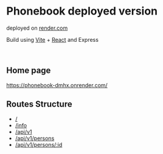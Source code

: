 <h1>Phonebook deployed version</h1>
<p>deployed on <a href="https://render.com">render.com</a>
<p>Build using <a href="https://vitejs.dev">Vite</a> + <a href="https://reactjs.org">React</a> and Express </p>

<br>
<h2>Home page</h2>
<a href="https://phonebook-dmhx.onrender.com/">https://phonebook-dmhx.onrender.com/</a>

<h2>Routes Structure</h2>
<ul>
    <li><a href="https://phonebook-dmhx.onrender.com/">/</a></li>
    <li><a href="https://phonebook-dmhx.onrender.com/info">/info</a></li>
    <li><a href="https://phonebook-dmhx.onrender.com/api/v1">/api/v1</a></li>
    <li><a href="https://phonebook-dmhx.onrender.com/api/v1/persons">/api/v1/persons</a></li>
    <li><a href="https://phonebook-dmhx.onrender.com/api/v1/persons/:id">/api/v1/persons/:id</a></li>
</ul>
